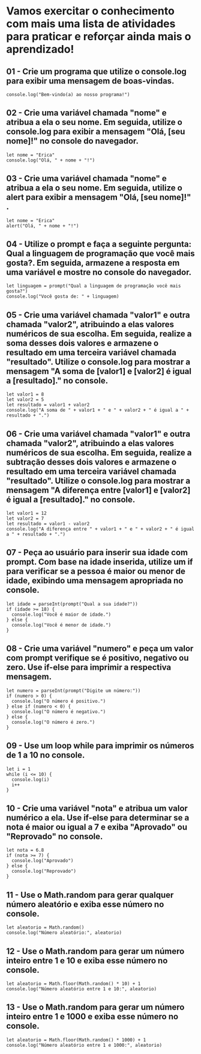 # Vamos exercitar o conhecimento com mais uma lista de atividades para praticar e reforçar ainda mais o aprendizado!

## 01 - Crie um programa que utilize o console.log para exibir uma mensagem de boas-vindas.
```
console.log("Bem-vindo(a) ao nosso programa!")
```

## 02 - Crie uma variável chamada "nome" e atribua a ela o seu nome. Em seguida, utilize o console.log para exibir a mensagem "Olá, [seu nome]!" no console do navegador.
```
let nome = "Erica"
console.log("Olá, " + nome + "!")
```

## 03 - Crie uma variável chamada "nome" e atribua a ela o seu nome. Em seguida, utilize o alert para exibir a mensagem "Olá, [seu nome]!" .
```
let nome = "Erica"
alert("Olá, " + nome + "!")
```

## 04 - Utilize o prompt e faça a seguinte pergunta: Qual a linguagem de programação que você mais gosta?. Em seguida, armazene a resposta em uma variável e mostre no console do navegador.
```
let linguagem = prompt("Qual a linguagem de programação você mais gosta?")
console.log("Você gosta de: " + linguagem)
```

## 05 - Crie uma variável chamada "valor1" e outra chamada "valor2", atribuindo a elas valores numéricos de sua escolha. Em seguida, realize a soma desses dois valores e armazene o resultado em uma terceira variável chamada "resultado". Utilize o console.log para mostrar a mensagem "A soma de [valor1] e [valor2] é igual a [resultado]." no console.
```
let valor1 = 8
let valor2 = 5
let resultado = valor1 + valor2
console.log("A soma de " + valor1 + " e " + valor2 + " é igual a " + resultado + ".")
```

## 06 - Crie uma variável chamada "valor1" e outra chamada "valor2", atribuindo a elas valores numéricos de sua escolha. Em seguida, realize a subtração desses dois valores e armazene o resultado em uma terceira variável chamada "resultado". Utilize o console.log para mostrar a mensagem "A diferença entre [valor1] e [valor2] é igual a [resultado]." no console.
```
let valor1 = 12
let valor2 = 7
let resultado = valor1 - valor2
console.log("A diferença entre " + valor1 + " e " + valor2 + " é igual a " + resultado + ".")
```

## 07 - Peça ao usuário para inserir sua idade com prompt. Com base na idade inserida, utilize um if para verificar se a pessoa é maior ou menor de idade, exibindo uma mensagem apropriada no console.
```
let idade = parseInt(prompt("Qual a sua idade?"))
if (idade >= 18) {
  console.log("Você é maior de idade.")
} else {
  console.log("Você é menor de idade.")
}
```

## 08 - Crie uma variável "numero" e peça um valor com prompt verifique se é positivo, negativo ou zero. Use if-else para imprimir a respectiva mensagem.
```
let numero = parseInt(prompt("Digite um número:"))
if (numero > 0) {
  console.log("O número é positivo.")
} else if (numero < 0) {
  console.log("O número é negativo.")
} else {
  console.log("O número é zero.")
}
```

## 09 - Use um loop while para imprimir os números de 1 a 10 no console.
```
let i = 1
while (i <= 10) {
  console.log(i)
  i++
}
```

## 10 - Crie uma variável "nota" e atribua um valor numérico a ela. Use if-else para determinar se a nota é maior ou igual a 7 e exiba "Aprovado" ou "Reprovado" no console.
```
let nota = 6.8
if (nota >= 7) {
  console.log("Aprovado")
} else {
  console.log("Reprovado")
}
```

## 11 - Use o Math.random para gerar qualquer número aleatório e exiba esse número no console.
```
let aleatorio = Math.random()
console.log("Número aleatório:", aleatorio)
```

## 12 - Use o Math.random para gerar um número inteiro entre 1 e 10 e exiba esse número no console.
```
let aleatorio = Math.floor(Math.random() * 10) + 1
console.log("Número aleatório entre 1 e 10:", aleatorio)
```

## 13 - Use o Math.random para gerar um número inteiro entre 1 e 1000 e exiba esse número no console.
```
let aleatorio = Math.floor(Math.random() * 1000) + 1
console.log("Número aleatório entre 1 e 1000:", aleatorio)
```
